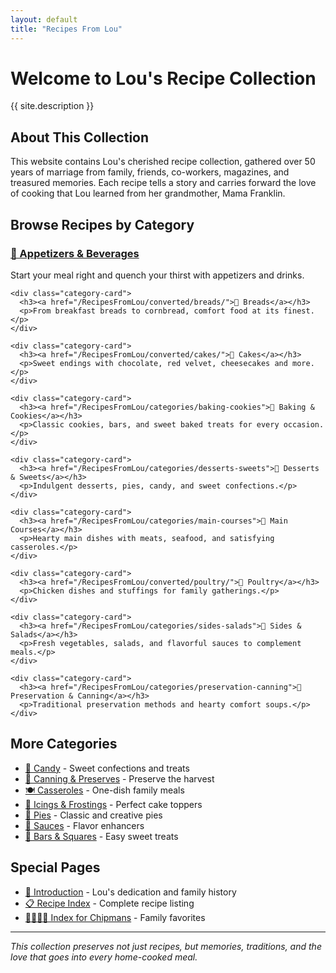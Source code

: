 ```yaml
---
layout: default
title: "Recipes From Lou"
---
```


# Welcome to Lou's Recipe Collection

{{ site.description }}

## About This Collection

This website contains Lou's cherished recipe collection, gathered over 50 years of marriage from family, friends, co-workers, magazines, and treasured memories. Each recipe tells a story and carries forward the love of cooking that Lou learned from her grandmother, Mama Franklin.

## Browse Recipes by Category

<div class="recipe-categories">
  <div class="category-grid">
    <div class="category-card">
      <h3><a href="/RecipesFromLou/categories/appetizers-beverages">🥗 Appetizers & Beverages</a></h3>
      <p>Start your meal right and quench your thirst with appetizers and drinks.</p>
    </div>
    
    <div class="category-card">
      <h3><a href="/RecipesFromLou/converted/breads/">🥖 Breads</a></h3>
      <p>From breakfast breads to cornbread, comfort food at its finest.</p>
    </div>
    
    <div class="category-card">
      <h3><a href="/RecipesFromLou/converted/cakes/">🍰 Cakes</a></h3>
      <p>Sweet endings with chocolate, red velvet, cheesecakes and more.</p>
    </div>
    
    <div class="category-card">
      <h3><a href="/RecipesFromLou/categories/baking-cookies">🍪 Baking & Cookies</a></h3>
      <p>Classic cookies, bars, and sweet baked treats for every occasion.</p>
    </div>
    
    <div class="category-card">
      <h3><a href="/RecipesFromLou/categories/desserts-sweets">🍮 Desserts & Sweets</a></h3>
      <p>Indulgent desserts, pies, candy, and sweet confections.</p>
    </div>
    
    <div class="category-card">
      <h3><a href="/RecipesFromLou/categories/main-courses">🥩 Main Courses</a></h3>
      <p>Hearty main dishes with meats, seafood, and satisfying casseroles.</p>
    </div>
    
    <div class="category-card">
      <h3><a href="/RecipesFromLou/converted/poultry/">🍗 Poultry</a></h3>
      <p>Chicken dishes and stuffings for family gatherings.</p>
    </div>
    
    <div class="category-card">
      <h3><a href="/RecipesFromLou/categories/sides-salads">🥗 Sides & Salads</a></h3>
      <p>Fresh vegetables, salads, and flavorful sauces to complement meals.</p>
    </div>
    
    <div class="category-card">
      <h3><a href="/RecipesFromLou/categories/preservation-canning">🥫 Preservation & Canning</a></h3>
      <p>Traditional preservation methods and hearty comfort soups.</p>
    </div>
  </div>
</div>

## More Categories

- [🍫 Candy](/RecipesFromLou/converted/candy) - Sweet confections and treats
- [🥫 Canning & Preserves](/RecipesFromLou/converted/canning-and-preserves) - Preserve the harvest
- [🍽️ Casseroles](/RecipesFromLou/converted/casseroles) - One-dish family meals  
- [🧁 Icings & Frostings](/RecipesFromLou/converted/icings-and-frostings) - Perfect cake toppers
- [🥧 Pies](/RecipesFromLou/converted/pies) - Classic and creative pies
- [🍯 Sauces](/RecipesFromLou/converted/sauces) - Flavor enhancers
- [🍪 Bars & Squares](/RecipesFromLou/converted/bars-and-squares) - Easy sweet treats

## Special Pages

- [📖 Introduction](/RecipesFromLou/converted/introduction) - Lou's dedication and family history
- [📋 Recipe Index](/RecipesFromLou/converted/index-for-recipes) - Complete recipe listing
- [👨‍👩‍👧‍👦 Index for Chipmans](/RecipesFromLou/converted/index-for-chipmans) - Family favorites

---

*This collection preserves not just recipes, but memories, traditions, and the love that goes into every home-cooked meal.*